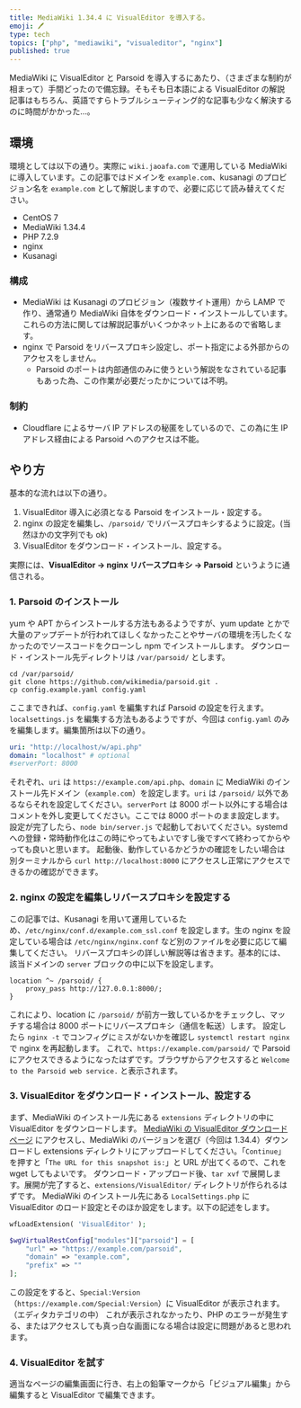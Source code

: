 ```yaml
---
title: MediaWiki 1.34.4 に VisualEditor を導入する。
emoji: 🖊️
type: tech
topics: ["php", "mediawiki", "visualeditor", "nginx"]
published: true
---
```


MediaWiki に VisualEditor と Parsoid を導入するにあたり、（さまざまな制約が相まって）手間どったので備忘録。そもそも日本語による VisualEditor の解説記事はもちろん、英語ですらトラブルシューティング的な記事も少なく解決するのに時間がかかった…。

## 環境

環境としては以下の通り。実際に `wiki.jaoafa.com` で運用している MediaWiki に導入しています。この記事ではドメインを `example.com`、kusanagi のプロビジョン名を `example.com` として解説しますので、必要に応じて読み替えてください。

- CentOS 7
- MediaWiki 1.34.4
- PHP 7.2.9
- nginx
- Kusanagi

### 構成

- MediaWiki は Kusanagi のプロビジョン（複数サイト運用）から LAMP で作り、通常通り MediaWiki 自体をダウンロード・インストールしています。これらの方法に関しては解説記事がいくつかネット上にあるので省略します。
- nginx で Parsoid をリバースプロキシ設定し、ポート指定による外部からのアクセスをしません。
  - Parsoid のポートは内部通信のみに使うという解説をなされている記事もあった為、この作業が必要だったかについては不明。

### 制約

- Cloudflare によるサーバ IP アドレスの秘匿をしているので、この為に生 IP アドレス経由による Parsoid へのアクセスは不能。

## やり方

基本的な流れは以下の通り。

1. VisualEditor 導入に必須となる Parsoid をインストール・設定する。
2. nginx の設定を編集し、`/parsoid/` でリバースプロキシするように設定。(当然ほかの文字列でも ok)
3. VisualEditor をダウンロード・インストール、設定する。

実際には、**VisualEditor → nginx リバースプロキシ → Parsoid** というように通信される。

### 1. Parsoid のインストール

yum や APT からインストールする方法もあるようですが、yum update とかで大量のアップデートが行われてほしくなかったことやサーバの環境を汚したくなかったのでソースコードをクローンし npm でインストールします。
ダウンロード・インストール先ディレクトリは `/var/parsoid/` とします。

```shell
cd /var/parsoid/
git clone https://github.com/wikimedia/parsoid.git .
cp config.example.yaml config.yaml
```

ここまできれば、`config.yaml` を編集すれば Parsoid の設定を行えます。`localsettings.js` を編集する方法もあるようですが、今回は `config.yaml` のみを編集します。編集箇所は以下の通り。

```yaml
uri: "http://localhost/w/api.php"
domain: "localhost" # optional
#serverPort: 8000
```

それぞれ、`uri` は `https://example.com/api.php`、`domain` に MediaWiki のインストール先ドメイン（`example.com`）を設定します。`uri` は `/parsoid/` 以外であるならそれを設定してください。`serverPort` は 8000 ポート以外にする場合はコメントを外し変更してください。ここでは 8000 ポートのまま設定します。
設定が完了したら、`node bin/server.js` で起動しておいてください。systemd への登録・常時動作化はこの時にやってもよいですし後ですべて終わってからやっても良いと思います。
起動後、動作しているかどうかの確認をしたい場合は別ターミナルから `curl http://localhost:8000` にアクセスし正常にアクセスできるかの確認ができます。

### 2. nginx の設定を編集しリバースプロキシを設定する

この記事では、Kusanagi を用いて運用しているため、`/etc/nginx/conf.d/example.com_ssl.conf` を設定します。生の nginx を設定している場合は `/etc/nginx/nginx.conf` など別のファイルを必要に応じて編集してください。 リバースプロキシの詳しい解説等は省きます。基本的には、該当ドメインの `server` ブロックの中に以下を設定します。

```nginx
location ^~ /parsoid/ {
    proxy_pass http://127.0.0.1:8000/;
}
```

これにより、location に `/parsoid/` が前方一致しているかをチェックし、マッチする場合は 8000 ポートにリバースプロキシ（通信を転送）します。
設定したら `nginx -t` でコンフィグにミスがないかを確認し `systemctl restart nginx` で nginx を再起動します。
これで、`https://example.com/parsoid/` で Parsoid にアクセスできるようになったはずです。ブラウザからアクセスすると `Welcome to the Parsoid web service.` と表示されます。

### 3. VisualEditor をダウンロード・インストール、設定する

まず、MediaWiki のインストール先にある `extensions` ディレクトリの中に VisualEditor をダウンロードします。
[MediaWiki の VisualEditor ダウンロードページ](https://www.mediawiki.org/wiki/Special:ExtensionDistributor/VisualEditor) にアクセスし、MediaWiki のバージョンを選び（今回は 1.34.4）ダウンロードし extensions ディレクトリにアップロードしてください。「`Continue`」を押すと「`The URL for this snapshot is:`」と URL が出てくるので、これを wget してもよいです。
ダウンロード・アップロード後、`tar xvf` で展開します。展開が完了すると、`extensions/VisualEditor/` ディレクトリが作られるはずです。
MediaWiki のインストール先にある `LocalSettings.php` に VisualEditor のロード設定とそのほか設定をします。以下の記述をします。

```php
wfLoadExtension( 'VisualEditor' );

$wgVirtualRestConfig["modules"]["parsoid"] = [
    "url" => "https://example.com/parsoid",
    "domain" => "example.com",
    "prefix" => ""
];
```

この設定をすると、`Special:Version`（`https://example.com/Special:Version`）に VisualEditor が表示されます。（エディタカテゴリの中）
これが表示されなかったり、PHP のエラーが発生する、またはアクセスしても真っ白な画面になる場合は設定に問題があると思われます。

### 4. VisualEditor を試す

適当なページの編集画面に行き、右上の鉛筆マークから「ビジュアル編集」から編集すると VisualEditor で編集できます。
